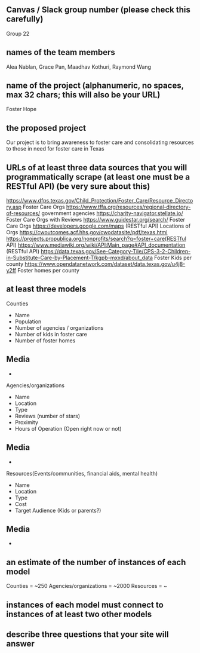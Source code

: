 ## Canvas / Slack group number (please check this carefully)
Group 22
## names of the team members
Alea Nablan, Grace Pan, Maadhav Kothuri, Raymond Wang
## name of the project (alphanumeric, no spaces, max 32 chars; this will also be your URL)
Foster Hope
## the proposed project
Our project is to bring awareness to foster care and consolidating resources to those in need for foster care in Texas
## URLs of at least three data sources that you will programmatically scrape (at least one must be a RESTful API) (be very sure about this)

https://www.dfps.texas.gov/Child_Protection/Foster_Care/Resource_Directory.asp Foster Care Orgs
https://www.tffa.org/resources/regional-directory-of-resources/ government agencies
https://charity-navigator.stellate.io/ Foster Care Orgs with Reviews
https://www.guidestar.org/search/ Foster Care Orgs
https://developers.google.com/maps (RESTful API) Locations of Orgs
https://cwoutcomes.acf.hhs.gov/cwodatasite/pdf/texas.html
https://projects.propublica.org/nonprofits/search?q=foster+care(RESTful API)
https://www.mediawiki.org/wiki/API:Main_page#API_documentation (RESTful API)
https://data.texas.gov/See-Category-Tile/CPS-3-2-Children-in-Substitute-Care-by-Placement-T/kgpb-mxxd/about_data Foster Kids per county
https://www.opendatanetwork.com/dataset/data.texas.gov/u4j8-y2ff Foster homes per county

## at least three models
Counties
-   Name
-   Population
-   Number of agencies / organizations
-   Number of kids in foster care
-   Number of foster homes

Media
-   
-   

Agencies/organizations
-   Name
-   Location
-   Type 
-   Reviews (number of stars)
-   Proximity
-   Hours of Operation (Open right now or not)

Media
-   
-  

Resources(Events/communities, financial aids, mental health)
-   Name
-   Location
-   Type
-   Cost
-   Target Audience (Kids or parents?)

Media
-   
-  

## an estimate of the number of instances of each model
Counties = ~250
Agencies/organizations = ~2000
Resources = ~

## instances of each model must connect to instances of at least two other models


## describe three questions that your site will answer